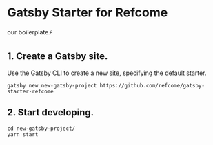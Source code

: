 # Gatsby Starter for Refcome

our boilerplate⚡️

## 1. Create a Gatsby site.

Use the Gatsby CLI to create a new site, specifying the default starter.

```
gatsby new new-gatsby-project https://github.com/refcome/gatsby-starter-refcome
```

## 2. Start developing.

```
cd new-gatsby-project/
yarn start
```
